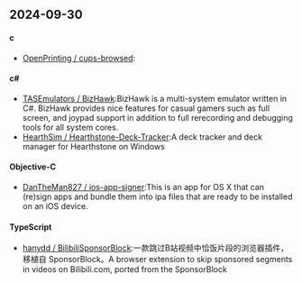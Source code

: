 ## 2024-09-30
#### c
* [OpenPrinting / cups-browsed](https://github.com/OpenPrinting/cups-browsed):
#### c#
* [TASEmulators / BizHawk](https://github.com/TASEmulators/BizHawk):BizHawk is a multi-system emulator written in C#. BizHawk provides nice features for casual gamers such as full screen, and joypad support in addition to full rerecording and debugging tools for all system cores.
* [HearthSim / Hearthstone-Deck-Tracker](https://github.com/HearthSim/Hearthstone-Deck-Tracker):A deck tracker and deck manager for Hearthstone on Windows
#### Objective-C
* [DanTheMan827 / ios-app-signer](https://github.com/DanTheMan827/ios-app-signer):This is an app for OS X that can (re)sign apps and bundle them into ipa files that are ready to be installed on an iOS device.
#### TypeScript
* [hanydd / BilibiliSponsorBlock](https://github.com/hanydd/BilibiliSponsorBlock):一款跳过B站视频中恰饭片段的浏览器插件，移植自 SponsorBlock。A browser extension to skip sponsored segments in videos on Bilibili.com, ported from the SponsorBlock
